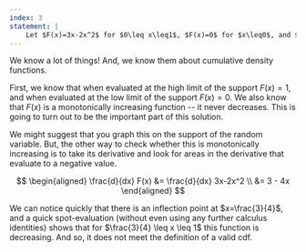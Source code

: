 ```yaml
---
index: 3
statement: |
    Let $F(x)=3x-2x^2$ for $0\leq x\leq1$, $F(x)=0$ for $x\leq0$, and $F(x)=1$ for $x\geq1$. Is $F$ a distribution function? If so, find its density function.
---
```

We know a lot of things! And, we know them about cumulative density functions. 

First, we know that when evaluated at the high limit of the support $F(x) = 1$, and when evaluated at the low limit of the support $F(x) = 0$. We also know that $F(x)$ is a monotonically increasing function -- it never decreases. This is going to turn out to be the important part of this solution. 

We might suggest that you graph this on the support of the random variable. But, the other way to check whether this is monotonically increasing is to take its derivative and look for areas in the derivative that evaluate to a negative value. 

$$
\begin{aligned}
  \frac{d}{dx} F(x) &= \frac{d}{dx} 3x-2x^2 \\ 
	  &= 3 - 4x
\end{aligned}
$$

We can notice quickly that there is an inflection point at $x=\frac{3}{4}$, and a quick spot-evaluation (without even using any further calculus identities) shows that for $\frac{3}{4} \leq x \leq 1$ this function is decreasing. And so, it does not meet the definition of a valid cdf. 